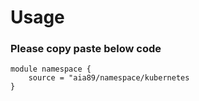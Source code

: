 # Usage

### Please copy paste below code
```
module namespace {
    source = "aia89/namespace/kubernetes
}
```